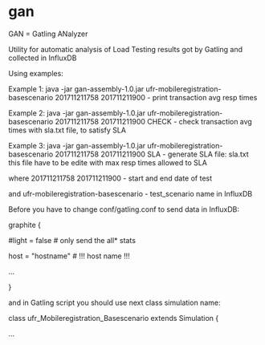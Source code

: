 # gan
GAN = Gatling ANalyzer

Utility for automatic analysis of Load Testing results got by Gatling and collected in InfluxDB

Using examples:

Example 1: java -jar gan-assembly-1.0.jar ufr-mobileregistration-basescenario 201711211758 201711211900 -  print transaction avg resp times

Example 2: java -jar gan-assembly-1.0.jar ufr-mobileregistration-basescenario 201711211758 201711211900 CHECK - check transaction avg times with sla.txt file, to satisfy SLA

Example 3: java -jar gan-assembly-1.0.jar ufr-mobileregistration-basescenario 201711211758 201711211900 SLA - generate SLA file: sla.txt this file have to be edite with max resp times allowed to SLA

where 201711211758 201711211900 - start and end date of test

and ufr-mobileregistration-basescenario - test_scenario name in InfluxDB 

Before you have to change conf/gatling.conf to send data in InfluxDB: 

graphite {

#light = false              # only send the all* stats

host = "hostname"         # !!! host name !!!

...

}

and in Gatling script you should use next class simulation name:

class ufr_Mobileregistration_Basescenario extends Simulation {

...
 
